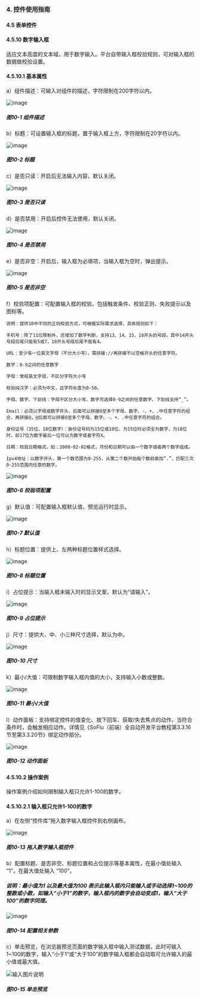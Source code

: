 ### 4. 控件使用指南

#### 4.5 表单控件

#### 4.5.10 数字输入框

适应文本高度的文本域，用于数字输入。平台自带输入框校验规则，可对输入框的数据做校验设置。

#### 4.5.10.1 基本属性

a）组件描述：可输入对组件的描述，字符限制在200字符以内。

![image](https://user-images.githubusercontent.com/79617492/222382411-885ee346-9a82-412d-ae56-840a8cb65c19.png)

##### 图10-1 组件描述

b）标题：可设置输入框的标题，置于输入框上方，字符限制在20字符以内。

![image](https://user-images.githubusercontent.com/79617492/222382472-a693dbb6-abea-49a8-956e-57cc40458524.png)

##### 图10-2 标题

c）是否只读：开启后无法输入内容，默认关闭。

![image](https://user-images.githubusercontent.com/79617492/222382494-1b0c9dc3-6bc7-47d5-aa0f-800b9ad96490.png)

##### 图10-3 是否只读

d）是否禁用：开启后控件无法使用，默认关闭。

![image](https://user-images.githubusercontent.com/79617492/222382527-7acdd1e2-4b65-4869-9dc9-9886001c70f7.png)

##### 图10-4 是否禁用

e）是否非空：开启后，输入框为必填项，当输入框为空时，弹出提示。

![image](https://user-images.githubusercontent.com/79617492/222382553-f56c20d4-bb51-4fa2-8023-a7154e13895d.png)

##### 图10-5 是否非空

f）校验项配置：可配置输入框的校验，包括触发条件、校验正则、失败提示以及图标等。

```
说明：提供10中不同的正则校验方式，可根据实际需求选择，具体规则如下：

手机号：除了11位限制外，还增加了数字判断，支持13、14、15、18开头的号段，其中14开头号段后尾只能有5或7，18开头号段后尾不能有4。

URL：至少有一位英文字母（不分大小写），需拼接://再拼接不以空格开头的任意字符。

数字：0-9之间的任意数字

字母：常规英文字母，不区分字符大小写

校验纯汉字：必须为中文，且字符长度为0-50。

字母、数字、下划线：字母不区分大小写、数字可选择0-9之间的任意数字、下划线支持“_”。

Email：必须以字母或数字开头，后面可以拼接0至多个字母、数字、-、+、.中任意字符的组合，再拼接@，@后面可以拼接0至多个字母、数字、-、+、.中任意字符的组合。

身份证号（15位、18位数字）：身份证号码为15位或18位，为15位时必须全为数字，为18位时，前17位为数字最后一位可以为数字或者字符X。

日期：校验日期格式，如：2000-02-02格式，月份和日期可以由一个数字或者两个数字组成。

Ipv4地址：以数字开头，第一个数范围为0-255，从第二个数开始每个数前面加”.”，匹配三次0-255范围内任意的数字。
```

![image](https://user-images.githubusercontent.com/79617492/222382631-099d3740-0bf5-4385-a225-29cb0205df13.png)

##### 图10-6 校验项配置

g）默认值：可配置输入框默认值，预览运行时显示。

![image](https://user-images.githubusercontent.com/79617492/222382656-58de8b0a-35cb-45e2-9a24-1c81e05388cf.png)

##### 图10-7 默认值

h）标题位置：提供上、左两种标题位置样式选择。

![image](https://user-images.githubusercontent.com/79617492/222382678-11ae5695-73f3-4a45-8bd3-c5751d7044c1.png)

##### 图10-8 标题位置

i）占位提示：当输入框未输入时的显示文案，默认为“请输入”。

![image](https://user-images.githubusercontent.com/79617492/222382703-2fea6823-1047-488a-be21-b9ae2ae62de8.png)

##### 图10-9 占位提示

j）尺寸：提供大、中、小三种尺寸选择，默认为中。

![image](https://user-images.githubusercontent.com/79617492/222382730-ffa4d8d9-e6fc-400c-90dd-f66489143f7a.png)

##### 图10-10 尺寸

k）最小/大值：可限制数字输入框内值的大小，支持输入小数或整数。

![image](https://user-images.githubusercontent.com/79617492/222383682-a6b68b9c-be52-44c9-8cf2-92623b5fce36.png)

##### 图10-11 最小/大值

l）动作面板：支持绑定控件的值变化、按下回车、获取/失去焦点的动作，当符合条件时，会触发相应动作。详情见《SoFlu（前端）全自动开发平台教程第3.3.16节至第3.3.20节》绑定动作部分。

![image](https://user-images.githubusercontent.com/79617492/222383714-3a341b17-1733-4928-b74f-3f2aa7c4127c.png)

##### 图10-12 动作面板

#### 4.5.10.2 操作案例

操作案例介绍如何限制输入框只允许1-100的数字。

#### 4.5.10.2.1 输入框只允许1-100的数字

a）在左侧“控件库”拖入数字输入框控件到右侧画布。

![image](https://user-images.githubusercontent.com/79617492/222383745-217fd676-bbb6-46c7-8939-1b0f3cc527d9.png)

##### 图10-13 拖入数字输入框控件

b）配置标题、是否非空、标题位置和占位提示等基本属性，在最小值处输入 “1”，在最大值处输入 “100”。

##### 说明：最小值为1 以及最大值为100 表示此输入框内只能输入或手动选择1~100的整数或小数，如输入“小于1”的数字，输入框内的数字会自动变成1，输入“大于100”的数字同理。

![image](https://user-images.githubusercontent.com/79617492/222383780-681b4c7a-dd0c-47f8-916d-ee89a13a219b.png)

##### 图10-14 配置相关参数

c）单击预览，在浏览器预览页面的数字输入框中输入测试数据，此时可输入1~100的数字，输入“小于1”或“大于100”的数字输入框都会自动取可允许输入的最小值或最大值。

![输入图片说明](../../../../images/%20SoFlu%EF%BC%88%E5%89%8D%E7%AB%AF%EF%BC%89%E5%85%A8%E8%87%AA%E5%8A%A8%E5%BC%80%E5%8F%91%E5%B9%B3%E5%8F%B0%E6%95%99%E7%A8%8B/1.%20%E6%9C%80%E6%96%B0%E7%89%88%E6%9C%AC%20-%20%E6%9B%B4%E6%96%B0%E6%97%A5%E6%9C%9F%20-%202023.01.10/4.%20%E6%8E%A7%E4%BB%B6%E4%BD%BF%E7%94%A8%E6%8C%87%E5%8D%97/5.%20%E8%A1%A8%E5%8D%95%E6%8E%A7%E4%BB%B6/10-15.png)

##### 图10-15 单击预览
